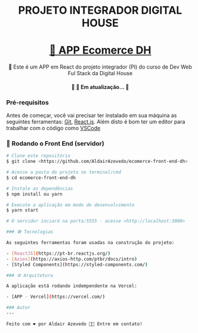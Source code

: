 <h1 align="center">PROJETO INTEGRADOR DIGITAL HOUSE</h1>
<h1 align="center">
    <a href="https://ecomerce-back-end-dh.herokuapp.com/">🔗 APP Ecomerce DH</a>
</h1>
<p align="center">🚀 Este é um APP em React do projeto integrador (PI) do curso de Dev Web Ful Stack da Digital House</p>

<h4 align="center"> 
	🚧 🚀 Em atualização...  🚧
</h4>

### Pré-requisitos

Antes de começar, você vai precisar ter instalado em sua máquina as seguintes ferramentas:
[Git](https://git-scm.com), [React.js](https://pt-br.reactjs.org/). 
Além disto é bom ter um editor para trabalhar com o código como [VSCode](https://code.visualstudio.com/)

### 🎲 Rodando o Front End (servidor)

```bash
# Clone este repositório
$ git clone <https://github.com/AldairAzevedo/ecomerce-front-end-dh>

# Acesse a pasta do projeto no terminal/cmd
$ cd ecomerce-front-end-dh

# Instale as dependências
$ npm install ou yarn

# Execute a aplicação em modo de desenvolvimento
$ yarn start

# O servidor inciará na porta:5555 - acesse <http://localhost:3000>

### 🛠 Tecnologias

As seguintes ferramentas foram usadas na construção do projeto:

- [ReactJS](https://pt-br.reactjs.org/)
- [Axios](https://axios-http.com/ptbr/docs/intro)
- [Styled Components](https://styled-components.com/)

### ⚙ Arquitetura

A aplicação está rodando indempendente na Vercel:

- [APP - Vercel](https://vercel.com/)

### Autor
---

Feito com ❤️ por Aldair Azevedo 👋🏽 Entre em contato!
